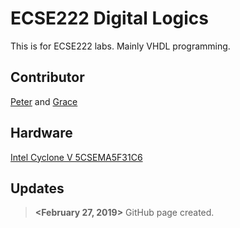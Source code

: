 # ECSE222 Digital Logics
This is for ECSE222 labs. Mainly VHDL programming.

## Contributor
[Peter](https://github.com/Catosine) and [Grace](https://github.com/schen136)

## Hardware
[Intel Cyclone V 5CSEMA5F31C6](https://www.intel.com/content/dam/www/programmable/us/en/pdfs/literature/hb/cyclone-v/cv_51001.pdf)

## Updates
> **<February 27, 2019>** GitHub page created.
